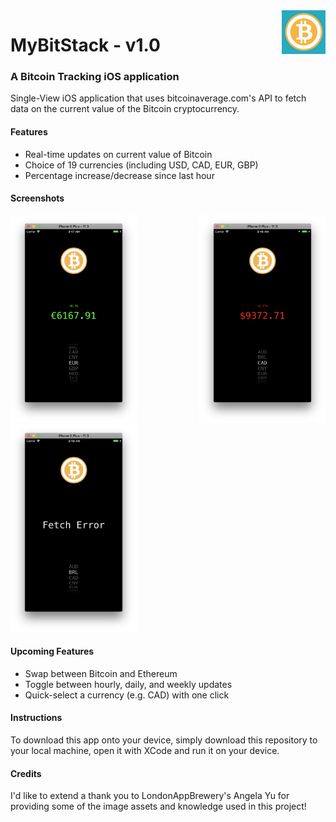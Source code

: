 <img src="Logo/Logo.png" alt="logo" height="70" align="right">

# MyBitStack - v1.0 
### A Bitcoin Tracking iOS application

Single-View iOS application that uses bitcoinaverage.com's API to fetch data on the current value of the Bitcoin cryptocurrency.

#### Features
* Real-time updates on current value of Bitcoin
* Choice of 19 currencies (including USD, CAD, EUR, GBP)
* Percentage increase/decrease since last hour

#### Screenshots
<img src="Screenshots/increase.png" width="40%"> <img src="Screenshots/decrease.png" width="40%" align="right">
<img src="Screenshots/error.png" width="40%">

#### Upcoming Features
* Swap between Bitcoin and Ethereum
* Toggle between hourly, daily, and weekly updates
* Quick-select a currency (e.g. CAD) with one click

#### Instructions

To download this app onto your device, simply download this repository to your local machine, open it with XCode and run it on your device.


#### Credits
I'd like to extend a thank you to LondonAppBrewery's Angela Yu for providing some of the image assets and knowledge used in this project!
